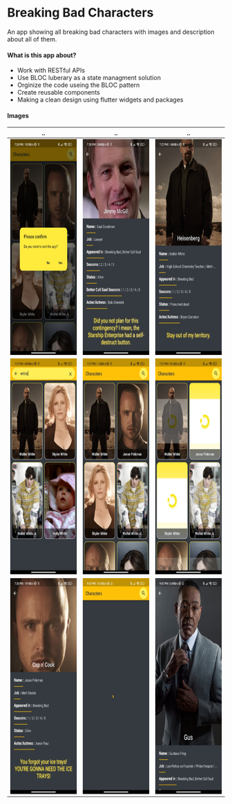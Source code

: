 # Breaking Bad Characters

An app showing all breaking bad characters with images and description about all of them.

#### What is this app about?

- Work with RESTful APIs
- Use BLOC luberary as a state managment solution
- Orginize the code useing the BLOC pattern
- Create reusable components
- Making a clean design using flutter widgets and packages

#### Images

| ..  | ..  | .. |
| :-----------: |:---------------:| :-----------: |
| <img src="assets/images/WhatsApp Image 2022-10-12 at 9.32.48 PM.jpeg" width="250" height="500"/> | <img src="assets/images/WhatsApp Image 2022-10-12 at 9.32.50 PM.jpeg" width="250" height="500"/> | <img src="assets/images/WhatsApp Image 2022-10-12 at 9.32.51 PM (1).jpeg" width="250" height="500"/> |
| <img src="assets/images/WhatsApp Image 2022-10-12 at 9.32.51 PM (2).jpeg" width="250" height="500"/> | <img src="assets/images/WhatsApp Image 2022-10-12 at 9.32.51 PM (3).jpeg" width="250" height="500"/> | <img src="assets/images/WhatsApp Image 2022-10-12 at 9.32.51 PM (4).jpeg" width="250" height="500"/> |
| <img src="assets/images/WhatsApp Image 2022-10-12 at 9.32.51 PM.jpeg" width="250" height="500"/> | <img src="assets/images/WhatsApp Image 2022-10-12 at 9.47.56 PM.jpeg" width="250" height="500"/> | <img src="assets/images/WhatsApp Image 2022-10-12 at 9.47.57 PM.jpeg" width="250" height="500"/> |
